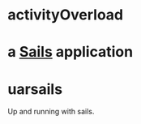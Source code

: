 # activityOverload

a [Sails](http://sailsjs.org) application
=======
# uarsails
Up and running with sails.
